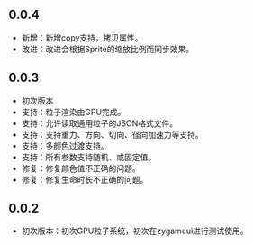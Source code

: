 ## 0.0.4
- 新增：新增copy支持，拷贝属性。
- 改进：改进会根据Sprite的缩放比例而同步效果。

## 0.0.3
- 初次版本
- 支持：粒子渲染由GPU完成。
- 支持：允许读取通用粒子的JSON格式文件。
- 支持：支持重力、方向、切向、径向加速力等支持。
- 支持：多颜色过渡支持。
- 支持：所有参数支持随机、或固定值。
- 修复：修复颜色值不正确的问题。
- 修复：修复生命时长不正确的问题。

## 0.0.2
- 初次版本：初次GPU粒子系统，初次在zygameui进行测试使用。
